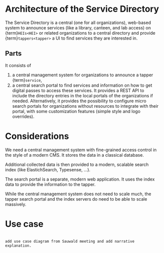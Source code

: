 # Architecture of the Service Directory

The Service Directory is a central (one for all organizations), web-based system to announce services (like a library, canteen, and lab access) on {term}`HEIs<HEI>` or related organizations to a central directory and provide {term}`tappers<tapper>` a UI to find services they are interested in.

## Parts

It consists of

1. a central management system for organizations to announce a tapper {term}`service`,
1. a central search portal to find services and information on how to get digital passes to access these services.
   It provides a REST API to include the directory entries in the local portals of the organizations if needed.
   Alternatively, it provides the possibility to configure micro search portals for organizations without resources to integrate with their portal, with some customization features (simple style and logo overrides).

# Considerations

We need a central management system with fine-grained access control in the style of a modern CMS. It stores the data in a classical database.

Additional collected data is then provided to a modern, scalable search index (like ElastichSearch, Typesense, ...).

The search portal is a separate, modern web application. It uses the index data to provide the information to the tapper.

While the central management system does not need to scale much, the tapper search portal and the index servers do need to be able to scale massively.

# Use case

```{todo}

add use case diagram from Sauwald meeting and add narrative explanation.
```
